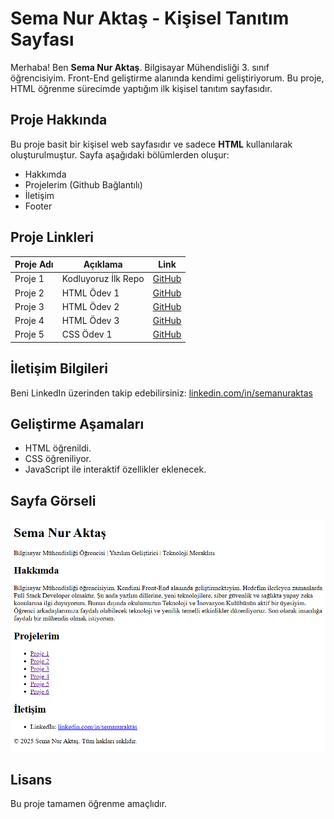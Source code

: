 # Sema Nur Aktaş - Kişisel Tanıtım Sayfası 

Merhaba! Ben **Sema Nur Aktaş**. Bilgisayar Mühendisliği 3. sınıf öğrencisiyim. Front-End geliştirme alanında kendimi geliştiriyorum. Bu proje, HTML öğrenme sürecimde yaptığım ilk kişisel tanıtım sayfasıdır.

## Proje Hakkında

Bu proje basit bir kişisel web sayfasıdır ve sadece **HTML** kullanılarak oluşturulmuştur. Sayfa aşağıdaki bölümlerden oluşur:

- Hakkımda
- Projelerim (Github Bağlantılı)
- İletişim
- Footer

## Proje Linkleri

| Proje Adı | Açıklama | Link |
|----------|----------|------|
| Proje 1 | Kodluyoruz İlk Repo | [GitHub](https://github.com/semanurakts/kodluyoruzilkrepo.git) |
| Proje 2 | HTML Ödev 1 | [GitHub](https://github.com/semanurakts/HTMLOdev1.git) |
| Proje 3 | HTML Ödev 2 | [GitHub](https://github.com/semanurakts/HTMLOdev2.git) |
| Proje 4 | HTML Ödev 3 | [GitHub](https://github.com/semanurakts/HTMLOdev3.git) |
| Proje 5 | CSS Ödev 1 | [GitHub](https://github.com/semanurakts/CSSOdev1.git) |

## İletişim Bilgileri

Beni LinkedIn üzerinden takip edebilirsiniz: [linkedin.com/in/semanuraktas](https://www.linkedin.com/in/semanuraktas/)

## Geliştirme Aşamaları

- HTML öğrenildi.
- CSS öğreniliyor.
- JavaScript ile interaktif özellikler eklenecek.

## Sayfa Görseli

![Kişisel Web Sayfam Görseli](KişiselTanıtımSayfası.png)

## Lisans

Bu proje tamamen öğrenme amaçlıdır.